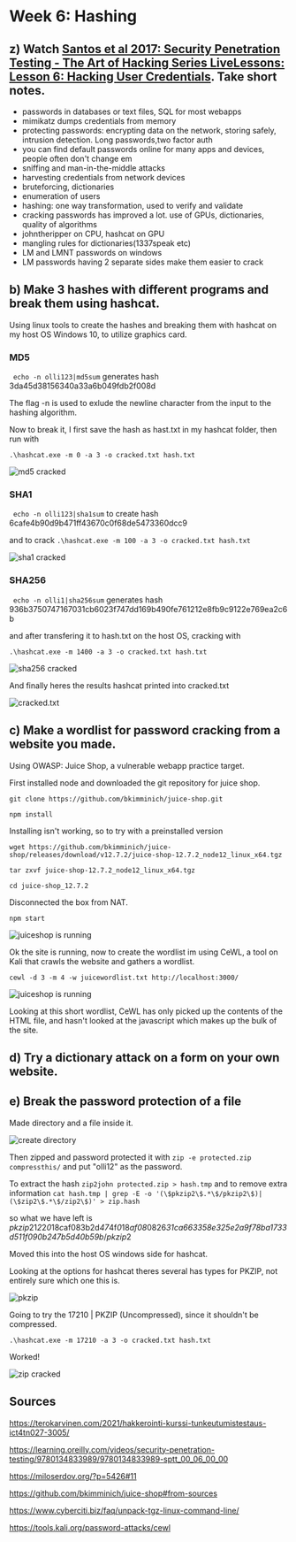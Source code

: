 # Week 6: Hashing

## z) Watch [Santos et al 2017: Security Penetration Testing - The Art of Hacking Series LiveLessons: Lesson 6: Hacking User Credentials](!https://learning.oreilly.com/videos/security-penetration-testing/9780134833989/9780134833989-sptt_00_06_00_00). Take short notes.

- passwords in databases or text files, SQL for most webapps
- mimikatz dumps credentials from memory
- protecting passwords: encrypting data on the network, storing safely, intrusion detection. Long passwords,two factor auth
- you can find default passwords online for many apps and devices, people often don't change em
- sniffing and man-in-the-middle attacks
- harvesting credentials from network devices
- bruteforcing, dictionaries
- enumeration of users
- hashing: one way transformation, used to verify and validate
- cracking passwords has improved a lot. use of GPUs, dictionaries, quality of algorithms
- johntheripper on CPU, hashcat on GPU
- mangling rules for dictionaries(1337speak etc)
- LM and LMNT passwords on windows
- LM passwords having 2 separate sides make them easier to crack

## b) Make 3 hashes with different programs and break them using hashcat.

Using linux tools to create the hashes and breaking them with hashcat on my host OS Windows 10, to utilize graphics card.

### MD5

``` echo -n olli123|md5sum``` generates hash 3da45d38156340a33a6b049fdb2f008d

The flag -n is used to exlude the newline character from the input to the hashing algorithm.

Now to break it, I first save the hash as hast.txt in my hashcat folder, then run with 

``` .\hashcat.exe -m 0 -a 3 -o cracked.txt hash.txt ```

![md5 cracked](/week-6/md5-cracked.png)

### SHA1

``` echo -n olli123|sha1sum``` to create hash 6cafe4b90d9b471ff43670c0f68de5473360dcc9

and to crack ``` .\hashcat.exe -m 100 -a 3 -o cracked.txt hash.txt ```

![sha1 cracked](/week-6/sha1-cracked.png)

### SHA256

``` echo -n olli1|sha256sum``` generates hash 936b3750747167031cb6023f747dd169b490fe761212e8fb9c9122e769ea2c6b

and after transfering it to hash.txt on the host OS, cracking with

``` .\hashcat.exe -m 1400 -a 3 -o cracked.txt hash.txt ```

![sha256 cracked](/week-6/sha256-cracked.png)

And finally heres the results hashcat printed into cracked.txt 

![cracked.txt](/week-6/cracked-txt.png)

## c) Make a wordlist for password cracking from a website you made.

Using OWASP: Juice Shop, a vulnerable webapp practice target.

First installed node and downloaded the git repository for juice shop. 

``` git clone https://github.com/bkimminich/juice-shop.git ```

``` npm install ```

Installing isn't working, so to try with a preinstalled version 

``` wget https://github.com/bkimminich/juice-shop/releases/download/v12.7.2/juice-shop-12.7.2_node12_linux_x64.tgz ```

``` tar zxvf juice-shop-12.7.2_node12_linux_x64.tgz ```

```cd juice-shop_12.7.2 ```

Disconnected the box from NAT.

``` npm start ```

![juiceshop is running](/week-6/juiceshop-running.png)


Ok the site is running, now to create the wordlist im using CeWL, a tool on Kali that crawls the website and gathers a wordlist.

``` cewl -d 3 -m 4 -w juicewordlist.txt http://localhost:3000/ ```

![juiceshop is running](/week-6/juiceshop-wordlist.png)

Looking at this short wordlist, CeWL has only picked up the contents of the HTML file, and hasn't looked at the javascript which makes up the bulk of the site. 

## d) Try a dictionary attack on a form on your own website.


## e) Break the password protection of a file

Made directory and a file inside it. 

![create directory](/week-6/mkdir.png)

Then zipped and password protected it with ``` zip -e protected.zip compressthis/ ``` and put "olli12" as the password.

To extract the hash ``` zip2john protected.zip > hash.tmp ``` and to remove extra information ``` cat hash.tmp | grep -E -o '(\$pkzip2\$.*\$/pkzip2\$)|(\$zip2\$.*\$/zip2\$)' > zip.hash ```

so what we have left is $pkzip2$1*2*2*0*18*c*af083b2d*47*4f*0*18*af08*0826*31ca663358e325e2a9f78ba1733d511f090b247b5d40b59b*$/pkzip2$

Moved this into the host OS windows side for hashcat. 

Looking at the options for hashcat theres several has types for PKZIP, not entirely sure which one this is. 

![pkzip](/week-6/md5-cracked.png)

Going to try the 17210 | PKZIP (Uncompressed), since it shouldn't be compressed. 

``` .\hashcat.exe -m 17210 -a 3 -o cracked.txt hash.txt ```

Worked!

![zip cracked](/week-6/hashcat-zip.png)


## Sources

https://terokarvinen.com/2021/hakkerointi-kurssi-tunkeutumistestaus-ict4tn027-3005/

https://learning.oreilly.com/videos/security-penetration-testing/9780134833989/9780134833989-sptt_00_06_00_00

https://miloserdov.org/?p=5426#11

https://github.com/bkimminich/juice-shop#from-sources

https://www.cyberciti.biz/faq/unpack-tgz-linux-command-line/

https://tools.kali.org/password-attacks/cewl


